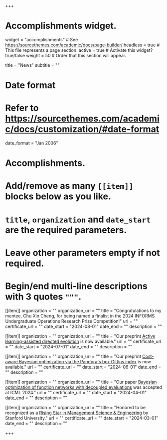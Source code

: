 +++
# Accomplishments widget.
widget = "accomplishments"  # See https://sourcethemes.com/academic/docs/page-builder/
headless = true  # This file represents a page section.
active = true  # Activate this widget? true/false
weight = 50  # Order that this section will appear.

title = "News"
subtitle = ""

# Date format
#   Refer to https://sourcethemes.com/academic/docs/customization/#date-format
date_format = "Jan 2006"

# Accomplishments.
#   Add/remove as many `[[item]]` blocks below as you like.
#   `title`, `organization` and `date_start` are the required parameters.
#   Leave other parameters empty if not required.
#   Begin/end multi-line descriptions with 3 quotes `"""`.

[[item]]
  organization = ""
  organization_url = ""
  title = "Congratulations to my mentee, Chu Xin Cheng, for being named a finalist in the 2024 INFORMS Undergraduate Operations Research Prize Competition!"
  url = ""
  certificate_url = ""
  date_start = "2024-08-01"
  date_end = ""
  description = ""

[[item]]
  organization = ""
  organization_url = ""
  title = "Our preprint [Active learning-assisted directed evolution](https://www.biorxiv.org/content/10.1101/2024.07.27.605457v1) is now available."
  url = ""
  certificate_url = ""
  date_start = "2024-07-01"
  date_end = ""
  description = ""

[[item]]
  organization = ""
  organization_url = ""
  title = "Our preprint [Cost-aware Bayesian optimization via the Pandora's box Gittins index](https://arxiv.org/abs/2406.20062) is now available."
  url = ""
  certificate_url = ""
  date_start = "2024-06-01"
  date_end = ""
  description = ""

[[item]]
  organization = ""
  organization_url = ""
  title = "Our paper [Bayesian optimization of function networks with decoupled evaluations](https://arxiv.org/abs/2311.02146) was accepted at ICML 2024."
  url = ""
  certificate_url = ""
  date_start = "2024-04-01"
  date_end = ""
  description = ""

[[item]]
  organization = ""
  organization_url = ""
  title = "Honored to be recognized as a [Rising Star in Management Science & Engineering](https://msandedei.stanford.edu/events/rising-stars) by Stanford University."
  url = ""
  certificate_url = ""
  date_start = "2024-03-01"
  date_end = ""
  description = ""

+++
